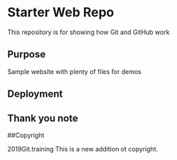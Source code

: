 # Starter Web Repo

This repository is for showing how Git and GitHub work

## Purpose

Sample website with plenty of files for demos

## Deployment 

## Thank you note 

##Copyright 

2019Git.training
This is a new addition ot copyright.  
